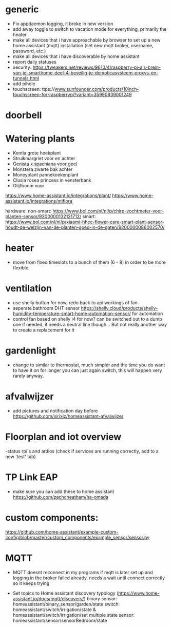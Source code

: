 # generic
- Fix appdaemon logging, it broke in new version
- add away toggle to switch to vacation mode for everything, primarily the heater
- make all devices that i have approachable by browser to set up a new home assistant (mqtt) installation (set new mqtt broker, username, password, etc.)
- make all devices that i have discoverable by home assistant
- report daily statuses
- security: https://tweakers.net/reviews/9610/4/raspberry-pi-als-brein-van-je-smarthome-deel-4-beveilig-je-domoticasysteem-proxys-en-tunnels.html
- add pihole
- touchscreen: ttps://www.sunfounder.com/products/10inch-touchscreen-for-raspberrypi?variant=35990839001249

# doorbell

# Watering plants
- Kentia grote hoekplant
- Struikmargriet voor en achter
- Genista x spachiana voor geel
- Monstera zwarte bak achter
- Moneyplant pannekoekenplant
- Clusia rosea princess in vensterbank
- Olijfboom voor

https://www.home-assistant.io/integrations/plant/
https://www.home-assistant.io/integrations/miflora

hardware:
non-smart: https://www.bol.com/nl/nl/p/chirp-vochtmeter-voor-planten-sensor/9200000132121712/
smart: https://www.bol.com/nl/nl/p/xiaomi-hhcc-flower-care-smart-plant-sensor-houdt-de-welzijn-van-de-planten-goed-in-de-gaten/9200000086002570/

# heater
- move from fixed timeslots to a bunch of them (6 - 8) in order to be more flexible

# ventilation
- use shelly button for now, redo back to api workings of fan
- seperate bathroom DHT sensor https://shelly.cloud/products/shelly-humidity-temperature-smart-home-automation-sensor/ for automation
- control fan based on shelly i4 for now? can be switched out to a dump one if needed, it needs a neutral line though...
But not really another way to create a replacement for it

# gardenlight
- change to similar to thermostat, much simpler and the time you do want to have it on for longer you can just again switch, this will happen very rarely anyway.

# afvalwijzer
- add pictures and notification day before
https://github.com/xirixiz/homeassistant-afvalwijzer


# Floorplan and iot overview
-status rpi's and ardios (check if services are running correctly, add to a new 'test' tab)

# TP Link EAP
- make sure you can add these to home assistant
https://github.com/zachcheatham/ha-omada


# custom components:
https://github.com/home-assistant/example-custom-config/blob/master/custom_components/example_sensor/sensor.py

# MQTT
- MQTT doesnt reconnect in my programs if mqtt is later set up and logging in the broker failed already.
needs a wait until connect correctly so it keeps trying

- Set topics to Home assistant discovery typology (https://www.home-assistant.io/docs/mqtt/discovery/)
binary sensor: homeassistant/binary_sensor/garden/state
switch: homeassistant/switch/irrigation/state & homeassistant/switch/irrigation/set
multiple state sensor: homeassistant/sensor/sensorBedroom/state
